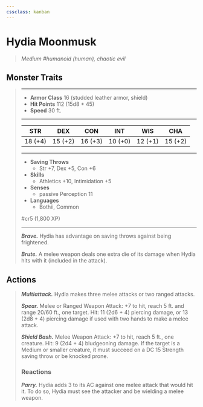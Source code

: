 ```yaml
---
cssclass: kanban
---
```


# Hydia Moonmusk
>*Medium #humanoid (human), chaotic evil*
## Monster Traits
>___
>- **Armor Class** 16 (studded leather armor, shield)
>- **Hit Points** 112 (15d8 + 45)
>- **Speed** 30 ft.
>___
>|STR|DEX|CON|INT|WIS|CHA|
>|:---:|:---:|:---:|:---:|:---:|:---:|
>|18 (+4)|15 (+2)|16 (+3)|10 (+0)|12 (+1)|15 (+2)|
>___
>- **Saving Throws**
>	 - Str +7, Dex +5, Con +6
>- **Skills**
>	 - Athletics +10, Intimidation +5
>- **Senses**
>	 - passive Perception 11
>- **Languages**
>	 - Bothii, Common
>
> #cr5 (1,800 XP)
>___
>***Brave.*** Hydia has advantage on saving throws against being frightened.  
>
>***Brute.*** A melee weapon deals one extra die of its damage when Hydia hits with it (included in the attack).  
>
## Actions
>***Multiattack.*** Hydia makes three melee attacks or two ranged attacks.  
>
>***Spear.*** Melee  or Ranged Weapon Attack: +7 to hit, reach 5 ft. and range 20/60 ft., one target. Hit: 11 (2d6 + 4) piercing damage, or 13 (2d8 + 4) piercing damage if used with two hands to make a melee attack.  
>
>***Shield Bash.*** Melee Weapon Attack: +7 to hit, reach 5 ft., one creature. Hit: 9 (2d4 + 4) bludgeoning damage. If the target is a Medium or smaller creature, it must succeed on a DC 15 Strength saving throw or be knocked prone.  
>
>### Reactions
>***Parry.*** Hydia adds 3 to its AC against one melee attack that would hit it. To do so, Hydia must see the attacker and be wielding a melee weapon.